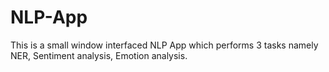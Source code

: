 # NLP-App
This is a small window interfaced NLP App which performs 3 tasks namely NER, Sentiment analysis, Emotion analysis. 
